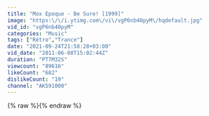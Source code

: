 ```yaml
---
title: "Mox Epoque - Be Sure! [1999]"
image: "https:\/\/i.ytimg.com\/vi\/vgP6nb40pyM\/hqdefault.jpg"
vid_id: "vgP6nb40pyM"
categories: "Music"
tags: ["Rétro","Trance"]
date: "2021-09-24T21:58:28+03:00"
vid_date: "2011-06-08T15:02:44Z"
duration: "PT7M32S"
viewcount: "89616"
likeCount: "682"
dislikeCount: "19"
channel: "AK591000"
---
```

{% raw %}{% endraw %}

